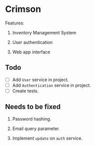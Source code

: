 # Crimson

Features:

1. Inventory Management System

2. User authentication

3. Web app interface

## Todo

- [ ] Add `User` service in project.
- [ ] Add `Authentication` service in project.
- [ ] Create tests.

## Needs to be fixed

1. Password hashing.

2. Email query parameter.

3. Implement `update` on `auth` service.
